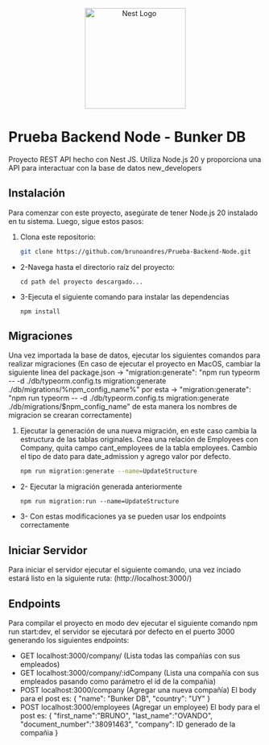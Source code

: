 <p align="center">
  <a href="http://nestjs.com/" target="blank"><img src="https://nestjs.com/img/logo-small.svg" width="200" alt="Nest Logo" /></a>
</p>

# Prueba Backend Node - Bunker DB

Proyecto REST API hecho con Nest JS. Utiliza Node.js 20 y proporciona una API para interactuar con la base de datos new_developers

## Instalación

Para comenzar con este proyecto, asegúrate de tener Node.js 20 instalado en tu sistema. Luego, sigue estos pasos:

1. Clona este repositorio:

   ```bash
   git clone https://github.com/brunoandres/Prueba-Backend-Node.git

- 2-Navega hasta el directorio raíz del proyecto:

  ```shell
  cd path del proyecto descargado...
- 3-Ejecuta el siguiente comando para instalar las dependencias

  ```shell
  npm install

## Migraciones

Una vez importada la base de datos, ejecutar los siguientes comandos para realizar migraciones
(En caso de ejecutar el proyecto en MacOS, cambiar la siguiente linea del package.json 
-> "migration:generate": "npm run typeorm -- -d ./db/typeorm.config.ts migration:generate ./db/migrations/%npm_config_name%"
por esta -> "migration:generate": "npm run typeorm -- -d ./db/typeorm.config.ts migration:generate ./db/migrations/$npm_config_name" de esta manera los nombres de migracion se crearan correctamente)

1. Ejecutar la generación de una nueva migración, en este caso cambia la estructura de las tablas originales. Crea una relación de Employees con Company, quita campo cant_employees de la tabla employees. Cambio el tipo de dato para date_admission y agrego valor por defecto.

   ```bash
   npm run migration:generate --name=UpdateStructure

- 2- Ejecutar la migración generada anteriormente

  ```shell
  npm run migration:run --name=UpdateStructure
- 3- Con estas modificaciones ya se pueden usar los endpoints correctamente

## Iniciar Servidor

Para iniciar el servidor ejecutar el siguiente comando, una vez inciado estará listo en la siguiente ruta: (http://localhost:3000/)


## Endpoints

Para compilar el proyecto en modo dev ejecutar el siguiente comando npm run start:dev, el servidor se ejecutará por defecto en el puerto 3000
generando los siguientes endpoints:
- GET localhost:3000/company/ (Lista todas las compañías con sus empleados)
- GET localhost:3000/company/:idCompany (Lista una compañía con sus empleados pasando como parámetro el id de la compañia) 
- POST localhost:3000/company (Agregar una nueva compañía)
  El body para el post es: {
    "name": "Bunker DB",
    "country": "UY"
  }
- POST localhost:3000/employees (Agregar un employee)
  El body para el post es: {
    "first_name":"BRUNO",
    "last_name":"OVANDO",
    "document_number":"38091463",
    "company": ID generado de la compañia
}

